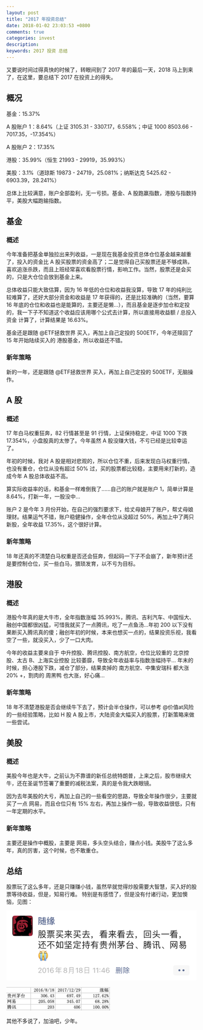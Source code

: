 ```yaml
---
layout: post
title: "2017 年投资总结"
date: 2018-01-02 23:03:53 +0800
comments: true
categories: invest
description: 
keywords: 2017 投资 总结
---
```

又要说时间过得真快的时候了，转眼间到了 2017 年的最后一天，2018 马上到来了，在这里，要总结下 2017 在投资上的得失。

## 概况

基金：15.37%

A 股账户 1：8.64%（上证 3105.31 - 3307.17，6.558%；中证 1000 8503.66 - 7017.35，-17.354%）

A 股账户 2：17.35%

港股：35.99%（恒生 21993 - 29919，35.993%）

美股：3.1%（道琼斯 19873 - 24719，25.081%；纳斯达克 5425.62 - 6903.39，28.241%）

总体上比较满意，账户全部盈利，无一亏损。基金、A 股跑赢指数，港股与指数持平，美股大幅跑输指数。

## 基金
### 概述
今年准备把基金单独拉出来列收益，一是现在我基金投资总体仓位基金越来越重了，投入的资金比 A 股买股票的资金高了；二是觉得自己买股票还是不够成熟，喜欢追涨杀跌，而且上班经常喜欢看股票行情，影响工作。当然，股票还是会买的，只是大仓位会放到基金上来。 

总体收益只能大致估算，因为 16 年低的仓位和收益我没算，导致 17 年的纯利比较难算了，还好大部分资金和收益是 17 年获得的，还是比较准确的（当然，要算 16 年底的仓位和收益也是能算的，主要还是懒…），而且基金是逐步加仓和定投的，我一下子不知道这个收益应该用哪个公式去计算，所以直接用收益额 / 总投入资金 计算了，计算结果是 16.63%。 

基金还是跟随 @ETF拯救世界 买入，再加上自己定投的 500ETF，今年还赎回了 15 年开始陆续买入的 港股基金，所以收益还不错。

### 新年策略
新的一年，还是跟随 @ETF拯救世界 买入，再加上自己定投的 500ETF，无脑操作。

## A 股
### 概述
17 年白马权重狂奔，82 行情甚至是 91 行情，上证保持稳定，中证 1000 下跌 17.354%，小盘股真的太惨了。今年虽然 A 股没赚大钱，不亏已经是比较幸运了。 

年初的时候，我对 A 股是相对悲观的，所以仓位不重，后来发现白马权重行情，也没有重仓，仓位从没有超过 50% 过，买的股票都比较稳，主要用来打新的，造成今年 A 股总体收益不高。 

算实际收益率的话，和基金一样难倒我了……自己的账户就是账户 1，简单计算是 8.64%，打新一年，一股没中… 

账户 2 是今年 3 月份开始，在自己的强烈要求下，给丈母娘开了账户，帮丈母娘理财。结果运气不错，账户稳健操作，全年仓位从没超过 50%，再加上中了两只新股，全年收益 17.35%，这个很好计算。

### 新年策略
18 年还真的不清楚白马权重是否还会狂奔，但起码一下子不会崩了，新年预计还是要控制仓位，买一些白马，猥琐发育，以不亏为目标。

## 港股
### 概述
港股今年真的是大牛市，全年指数涨幅 35.993%，腾讯、吉利汽车、中国恒大、融创中国都很凶猛，可惜我就买了一点腾讯，吃了一点鱼汤…年初 200 以下没有果断买入腾讯真的傻；融创年初的时候，本来也想买一点的，结果投资乐视，我看空了一些，就没买入，少了一口大肉。 

今年的收益主要来自于 中升控股、腾讯控股、南方航空，仓位比较重的 北京控股、太古 B、上海实业控股 比较萎靡，导致全年收益率与指数涨幅持平…
年末的时候，担心港股下跌，减仓了部分，结果卖掉的 南方航空、中集安瑞科 都大涨 20% +，割肉的 周黑鸭 也大涨，好心痛…

### 新年策略
18 年不清楚港股是否会继续牛下去了，预计会半仓操作，可以参考 @价值at风险  的一些经验策略，比如 H 股 A 股上市，大陆资金大幅买入的股票，打新策略来做一些尝试。

## 美股
### 概述
美股今年也是大牛，之前认为不靠谱的新任总统特朗普，上来之后，股市继续大牛，还在圣诞节签署了重要的减税法案，真的是令我大跌眼镜。 

因为去年美股的大亏，再加上自己的一些看空的思路，导致全年操作很少，主要就买了一点 网易，而且仓位只有 15% 左右，再加上操作一般，导致收益很低，只有一年定期的水平。

### 新年策略
主要还是操作中概股，主要是 网易，多头空头结合，赚点小钱。美股牛了这么多年，真的厉害，这个时候，也不敢重仓。

## 总结
股票玩了这么多年，还是只赚赚小钱，虽然早就觉得炒股需要大智慧，买入好的股票等待收益，但是，知易行难。
特别是有感悟了，但是没有付诸行动，更加懊恼，见图：

![2020global-stock-market](/images/2018-01-02-2017-invest-summary/mypointofview.jpg)

![2020global-stock-market](/images/2018-01-02-2017-invest-summary/stock_compare.jpg)

其他不多说了，加油吧，少年。